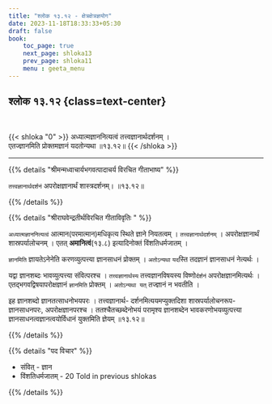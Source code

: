 ```yaml
---
title: "श्लोक १३.१२ - क्षेत्रक्षेत्रज्ञयोग"
date: 2023-11-18T18:33:33+05:30
draft: false
book:
    toc_page: true
    next_page: shloka13
    prev_page: shloka11
    menu : geeta_menu
---
```




## श्लोक १३.१२ {class=text-center}

<br/>

{{< shloka  "0"  >}}
अध्यात्मज्ञाननित्यत्वं तत्त्वज्ञानार्थदर्शनम् ।  
एतज्ज्ञानमिति प्रोक्तमज्ञानं यदतोन्यथा ॥१३.१२॥
{{< /shloka >}}

---


{{% details "श्रीमन्मध्वाचार्यभगवत्पादाचर्य विरचित  गीताभाष्य" %}}

`तत्त्वज्ञानार्थदर्शनं` अपरोक्षज्ञानार्थं शास्त्रदर्शनम्। ॥१३.१२॥

{{% /details %}}



{{% details "श्रीराघवेन्द्रतीर्थविरचित गीताविवृतिः " %}}

`अध्यात्मज्ञाननित्यत्वं` आत्मान(परमात्मान)मधिकृत्य स्थिते ज्ञाने
नियतत्वम्‌ । `तत्त्वज्ञानार्थदर्शनम्`‌ । अपरोक्षज्ञानार्थं 
शास्रपर्यालोचनम्‌ । एतत्‌ **अमानित्वं**(१३.८) इत्यादिनोक्तं 
विंशतिधर्मजातम्‌ ।   

`ज्ञानमिति` ज्ञायतेऽनेनेति करणव्युत्पत्त्या ज्ञानसाधनं 
प्रोक्तम्‌ । `अतोऽन्यथा` `यद`स्ति तदज्ञानं ज्ञानसाधनं
नेत्यर्थः ।    

यद्वा ज्ञानशब्दः भावव्युत्पत्त्या संवित्परश्च । 
`तत्त्वज्ञानार्थस्य` तत्त्वज्ञानविषयस्य विष्णो`र्दर्शनं` 
अपरोक्षज्ञानमित्यर्थः । एतद्भगवद्विषयापरोक्षज्ञानं `ज्ञानमिति` 
प्रोक्तम्‌ । `अतोऽन्यथा यत्‌` तज्ज्ञानं न भवतीति ।  

इह ज्ञानशब्दो ज्ञानतत्साधनोभयपरः । 
तत्त्वज्ञानार्थ- दर्शनमित्ययमप्युक्तदिशा 
शास्रपर्यालोचनरूप- ज्ञानसाधनपरः, अपरोक्षज्ञानपरश्च । 
ततश्चैतच्छब्देनोभयं परामृश्य ज्ञानशब्देन भावकरणोभयव्युत्पत्त्या 
ज्ञानसाधनत्वज्ञानत्वयोर्विधानं युक्तमिति ज्ञेयम्‌ ॥१३.१२॥

{{% /details %}}


{{% details "पद विचार" %}}

- संवित् - ज्ञान
- विंशतिधर्मजातम् - 20 Told in previous shlokas

{{% /details %}}
